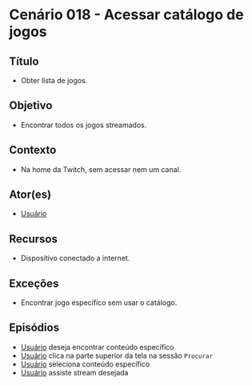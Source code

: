 # Cenário 018 - Acessar catálogo de jogos
	
## Título
* Obter lista de jogos.

## Objetivo	
* Encontrar todos os jogos streamados.

## Contexto
* Na home da Twitch, sem acessar nem um canal.

## Ator(es)
* [Usuário](User) 

## Recursos
* Dispositivo conectado a internet.

## Exceções
* Encontrar jogo específico sem usar o catálogo.

## Episódios
* [Usuário](User) deseja encontrar conteúdo específico
* [Usuário](User) clica na parte superior da tela na sessão ```Procurar```
* [Usuário](User) seleciona conteúdo específico
* [Usuário](User) assiste stream desejada